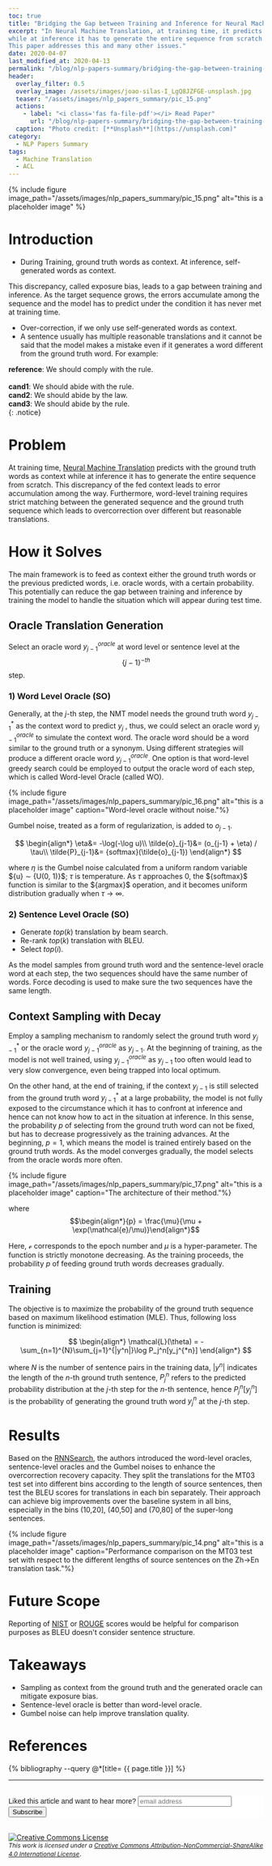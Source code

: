```yaml
---
toc: true
title: "Bridging the Gap between Training and Inference for Neural Machine Translation"
excerpt: "In Neural Machine Translation, at training time, it predicts with the ground truth words as context 
while at inference it has to generate the entire sequence from scratch. This discrepancy of the fed context leads to error accumulation among the way.
This paper addresses this and many other issues."
date: 2020-04-07
last_modified_at: 2020-04-13
permalink: "/blog/nlp-papers-summary/bridging-the-gap-between-training-and-inference-for-neural-machine-translation/"
header:
  overlay_filter: 0.5
  overlay_image: /assets/images/joao-silas-I_LgQ8JZFGE-unsplash.jpg
  teaser: "/assets/images/nlp_papers_summary/pic_15.png"
  actions:
    - label: "<i class='fas fa-file-pdf'></i> Read Paper"
      url: "/blog/nlp-papers-summary/bridging-the-gap-between-training-and-inference-for-neural-machine-translation/#references"   
  caption: "Photo credit: [**Unsplash**](https://unsplash.com)"
category: 
  - NLP Papers Summary
tags:
  - Machine Translation
  - ACL    
---
```

{% include figure image_path="/assets/images/nlp_papers_summary/pic_15.png"
 alt="this is a placeholder image" %}
 
# Introduction
* During Training, ground truth words as context. At inference, self-generated words as context.

This discrepancy, called exposure bias, leads to a gap between training and inference. As
the target sequence grows, the errors accumulate among the sequence and the model has to predict
under the condition it has never met at training time.
* Over-correction, if we only use self-generated words as context.
* A sentence usually has multiple reasonable translations and it cannot be said that the model makes a
mistake even if it generates a word different from the ground truth word.
For example:

**reference**: We should comply with the rule.<br><br>
**cand1**: We should abide with the rule.<br>
**cand2**: We should abide by the law.<br>
**cand3**: We should abide by the rule.<br>
{: .notice}

# Problem
At training time, [Neural Machine Translation](https://arxiv.org/abs/1409.0473) predicts with the ground truth words as context while at inference 
it has to generate the entire sequence from scratch. This discrepancy of the fed context 
leads to error accumulation among the way. Furthermore, word-level training requires strict matching 
between the generated sequence and the ground truth sequence which leads to overcorrection over 
different but reasonable translations.

# How it Solves
The main framework is to feed as context either the ground truth words 
or the previous predicted words, i.e. oracle words, with a certain probability. This potentially
can reduce the gap between training and inference by training the model to handle the situation which
will appear during test time.

## Oracle Translation Generation
Select an oracle word $y_{j−1}^{oracle}$ at word level or sentence level at the $$\{j−1\}^{-th}$$ step.
### 1) Word Level Oracle (SO)
Generally, at the $j$-th step, the NMT model needs the ground truth word $y_{j−1}^*$ 
as the context word to predict $y_j$ , thus, we could select an oracle word 
$y_{j−1}^{oracle}$ to simulate the context word. The oracle word should be a word similar 
to the ground truth or a synonym. Using different strategies will produce a different oracle word 
$y_{j−1}^{oracle}$. One option is that word-level greedy search could be employed to output the 
oracle word of each step, which is called Word-level Oracle (called WO).
 
{% include figure image_path="/assets/images/nlp_papers_summary/pic_16.png"
 alt="this is a placeholder image" 
 caption="Word-level oracle without noise."%}
 
Gumbel noise, treated as a form of regularization, is added to $o_{j−1}$.

$$
\begin{align*}
\eta&= -\log(-\log u)\\
\tilde{o}_{j-1}&= (o_{j-1} + \eta) / \tau\\
\tilde{P}_{j-1}&= {softmax}(\tilde{o}_{j-1})
\end{align*}
$$

where $\eta$ is the Gumbel noise calculated from a uniform random variable $\{u} ∼ \{U(0, 1)}$; $\tau$ is temperature.
As $\tau$ approaches 0, the $\{softmax}$ function is similar to the $\{argmax}$ operation, and it becomes uniform distribution 
gradually when $\tau$ $\rightarrow$ $\infty$.

### 2) Sentence Level Oracle (SO)
  * Generate $top(k)$ translation by beam search.
  * Re-rank $top(k)$ translation with BLEU.
  * Select $top(i)$.
  
As the model samples from ground truth word and the sentence-level oracle word at each step, the
two sequences should have the same number of words. Force decoding is used 
to make sure the two sequences have the same length. 

## Context Sampling with Decay  
Employ a sampling mechanism to randomly select the ground truth word $y_{j-1}^*$ 
or the oracle word $y_{j−1}^{oracle}$ as $y_{j−1}$. At the beginning of training, 
as the model is not well trained, using $y_{j−1}^{oracle}$ as $y_{j−1}$ too often
would lead to very slow convergence, even being trapped into local optimum. 

On the other hand, at the end of training, if the context $y_{j−1}$ is still selected 
from the ground truth word $y_{j-1}^{*}$ at a large probability, the model is not fully exposed 
to the circumstance which it has to confront at inference and hence can not know how to 
act in the situation at inference. In this sense, the probability $p$ of selecting from the 
ground truth word can not be fixed, but has to decrease progressively as the training advances. 
At the beginning, $p=1$, which means the model is trained entirely based on the ground truth words. 
As the model converges gradually, the model selects from the oracle words more often. 
  
{% include figure image_path="/assets/images/nlp_papers_summary/pic_17.png"
 alt="this is a placeholder image"
 caption="The architecture of their method."%}
 
where $$\begin{align*}{p} = \frac{\mu}{\mu + \exp(\mathcal{e}/\mu)}\end{align*}$$

Here, $\mathcal{e}$ corresponds to the epoch number and $\mu$ is a hyper-parameter. The function is
strictly monotone decreasing. As the training proceeds, the probability $p$ of feeding ground truth
words decreases gradually.
   
## Training
The objective is to maximize the probability of the ground truth sequence based on maximum likelihood estimation (MLE).
Thus, following loss function is minimized:

$$
\begin{align*}
    \mathcal{L}(\theta) = -\sum_{n=1}^{N}\sum_{j=1}^{|y^n|}\log P_j^n[y_j^{*n}]
\end{align*}
$$

where ${N}$ is the number of sentence pairs in the training data, $|y^n|$ indicates the length 
of the ${n}$-th ground truth sentence, $P_j^n$ refers to the predicted probability distribution at the ${j}$-th 
step for the ${n}$-th sentence, hence $P_j^n[y_j^n]$ is the probability of generating the 
ground truth word $y_j^n$ at the ${j}$-th step.

# Results
Based on the [RNNSearch](https://arxiv.org/pdf/1409.0473.pdf), the authors introduced the word-level oracles, sentence-level oracles and the 
Gumbel noises to enhance the overcorrection recovery capacity. They split the translations for the MT03 test
set into different bins according to the length of source sentences, then test the BLEU scores for
translations in each bin separately. Their approach can achieve big improvements over the baseline system in all
bins, especially in the bins (10,20], (40,50] and (70,80] of the super-long sentences.

{% include figure image_path="/assets/images/nlp_papers_summary/pic_14.png"
 alt="this is a placeholder image" 
 caption="Performance comparison on the MT03 test set with respect to the different lengths of 
 source sentences on the Zh→En translation task."%}
 
# Future Scope
Reporting of [NIST](http://www.mt-archive.info/HLT-2002-Doddington.pdf) or [ROUGE](http://www.aclweb.org/anthology/N03-1020) 
scores would be helpful for comparison purposes as BLEU doesn't consider sentence structure. 

# Takeaways
* Sampling as context from the ground truth and the generated oracle can mitigate exposure bias. 
* Sentence-level oracle is better than word-level oracle.
* Gumbel noise can help improve translation quality.

# References
{% bibliography --query @*[title= {{ page.title }}] %}

---
<br>
<!-- Begin Mailchimp Signup Form -->
<link href="//cdn-images.mailchimp.com/embedcode/horizontal-slim-10_7.css" rel="stylesheet" type="text/css">
<style type="text/css">
	#mc_embed_signup{background:#fff; clear:left; font:14px Helvetica,Arial,sans-serif; width:100%;}
	/* Add your own Mailchimp form style overrides in your site stylesheet or in this style block.
	   We recommend moving this block and the preceding CSS link to the HEAD of your HTML file. */
</style>
<div id="mc_embed_signup">
<form action="https://github.us19.list-manage.com/subscribe/post?u=011e5e92fe856b3d318b414ad&amp;id=f8ae890e5c" method="post" id="mc-embedded-subscribe-form" name="mc-embedded-subscribe-form" class="validate" target="_blank" novalidate>
    <div id="mc_embed_signup_scroll">
	<label for="mce-EMAIL">Liked this article and want to hear more?</label>
	<input type="email" value="" name="EMAIL" class="email" id="mce-EMAIL" placeholder="email address" required>
    <!-- real people should not fill this in and expect good things - do not remove this or risk form bot signups-->
    <div style="position: absolute; left: -5000px;" aria-hidden="true"><input type="text" name="b_92fe86c389878585bc87837e8_50543deff9" tabindex="-1" value=""></div>
    <div class="clear"><input type="submit" value="Subscribe" name="subscribe" id="mc-embedded-subscribe" class="button"></div>
    </div>
</form>
</div>
<!--End mc_embed_signup-->
<br>
<a rel="license" href="http://creativecommons.org/licenses/by-nc-sa/4.0/"><img alt="Creative Commons License" style="border-width:0" src="https://i.creativecommons.org/l/by-nc-sa/4.0/88x31.png" /></a><br /><i style="font-size:12px">This work is licensed under a </i><a rel="license" href="http://creativecommons.org/licenses/by-nc-sa/4.0/"><i style="font-size:12px">Creative Commons Attribution-NonCommercial-ShareAlike 4.0 International License</i></a>.
